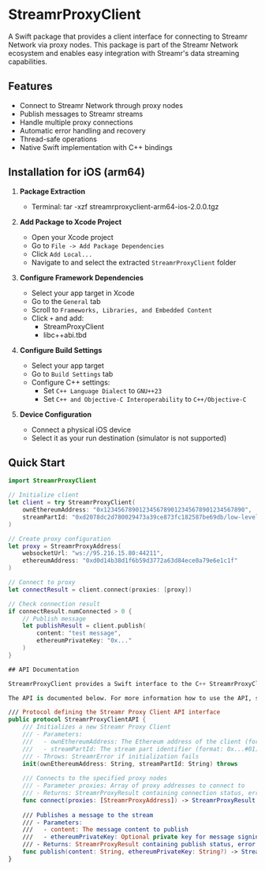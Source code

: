 # StreamrProxyClient

A Swift package that provides a client interface for connecting to Streamr Network via proxy nodes. This package is part of the Streamr Network ecosystem and enables easy integration with Streamr's data streaming capabilities.

## Features

- Connect to Streamr Network through proxy nodes
- Publish messages to Streamr streams
- Handle multiple proxy connections
- Automatic error handling and recovery
- Thread-safe operations
- Native Swift implementation with C++ bindings

## Installation for iOS (arm64)

1. **Package Extraction**

    - Terminal: tar -xzf streamrproxyclient-arm64-ios-2.0.0.tgz

2. **Add Package to Xcode Project**
   - Open your Xcode project
   - Go to `File -> Add Package Dependencies`
   - Click `Add Local...`
   - Navigate to and select the extracted `StreamrProxyClient` folder

3. **Configure Framework Dependencies**
   - Select your app target in Xcode
   - Go to the `General` tab
   - Scroll to `Frameworks, Libraries, and Embedded Content`
   - Click `+` and add:
     * StreamProxyClient
     * libc++abi.tbd

4. **Configure Build Settings**
   - Select your app target
   - Go to `Build Settings` tab
   - Configure C++ settings:
     * Set `C++ Language Dialect` to `GNU++23`
     * Set `C++ and Objective-C Interoperability` to `C++/Objective-C`

5. **Device Configuration**
   - Connect a physical iOS device
   - Select it as your run destination (simulator is not supported)


## Quick Start

```swift
import StreamrProxyClient

// Initialize client
let client = try StreamrProxyClient(
    ownEthereumAddress: "0x1234567890123456789012345678901234567890",
    streamPartId: "0xd2078dc2d780029473a39ce873fc182587be69db/low-level-client#0"
)

// Create proxy configuration
let proxy = StreamrProxyAddress(
    websocketUrl: "ws://95.216.15.80:44211",
    ethereumAddress: "0xd0d14b38d1f6b59d3772a63d84ece0a79e6e1c1f"
)

// Connect to proxy
let connectResult = client.connect(proxies: [proxy])

// Check connection result
if connectResult.numConnected > 0 {
    // Publish message
    let publishResult = client.publish(
        content: "test message",
        ethereumPrivateKey: "0x..."
    )
}

## API Documentation

StreamrProxyClient provides a Swift interface to the C++ StreamrProxyClient library. The interface is defined in the StreamrProxyClientAPI protocol.

The API is documented below. For more information how to use the API, see integration tests in the example app in the repository: https://github.com/streamr-dev/native-sdk-last/native-sdk/packages/streamr-libstreamrproxyclient/examples/ios/LocationShare/LocationShareTests/ProxyClientTests.swift or the example app itself.

/// Protocol defining the Streamr Proxy Client API interface
public protocol StreamrProxyClientAPI {
    /// Initializes a new Streamr Proxy Client
    /// - Parameters:
    ///   - ownEthereumAddress: The Ethereum address of the client (format: 0x...)
    ///   - streamPartId: The stream part identifier (format: 0x...#01)
    /// - Throws: StreamrError if initialization fails
    init(ownEthereumAddress: String, streamPartId: String) throws
    
    /// Connects to the specified proxy nodes
    /// - Parameter proxies: Array of proxy addresses to connect to
    /// - Returns: StreamrProxyResult containing connection status, error details, and proxy node details
    func connect(proxies: [StreamrProxyAddress]) -> StreamrProxyResult
    
    /// Publishes a message to the stream
    /// - Parameters:
    ///   - content: The message content to publish
    ///   - ethereumPrivateKey: Optional private key for message signing
    /// - Returns: StreamrProxyResult containing publish status, error details, and proxy node details
    func publish(content: String, ethereumPrivateKey: String?) -> StreamrProxyResult
}


